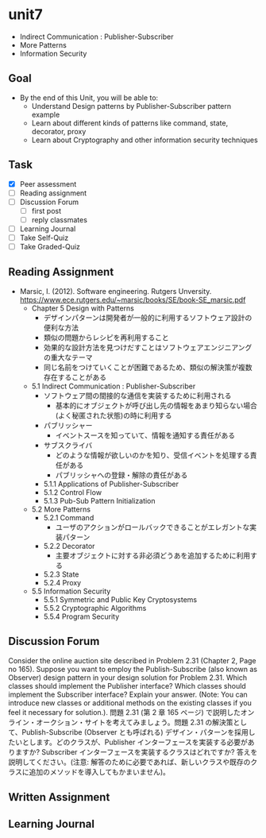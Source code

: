 # unit7

- Indirect Communication : Publisher-Subscriber
- More Patterns
- Information Security

## Goal

- By the end of this Unit, you will be able to:
  - Understand Design patterns by Publisher-Subscriber pattern example
  - Learn about different kinds of patterns like command, state, decorator, proxy
  - Learn about Cryptography and other information security techniques

## Task

- [x] Peer assessment
- [ ] Reading assignment
- [ ] Discussion Forum
  - [ ] first post
  - [ ] reply classmates
- [ ] Learning Journal
- [ ] Take Self-Quiz
- [ ] Take Graded-Quiz

## Reading Assignment

- Marsic, I. (2012). Software engineering. Rutgers Unversity. <https://www.ece.rutgers.edu/~marsic/books/SE/book-SE_marsic.pdf>
  - Chapter 5 Design with Patterns
    - デザインパターンは開発者が一般的に利用するソフトウェア設計の便利な方法
    - 類似の問題からレシピを再利用すること
    - 効果的な設計方法を見つけだすことはソフトウェアエンジニアングの重大なテーマ
    - 同じ名前をつけていくことが困難であるため、類似の解決策が複数存在することがある
  - 5.1 Indirect Communication : Publisher-Subscriber
    - ソフトウェア間の間接的な通信を実装するために利用される
      - 基本的にオブジェクトが呼び出し先の情報をあまり知らない場合(よく秘匿された状態)の時に利用する
    - パブリッシャー
      - イベントスースを知っていて、情報を通知する責任がある
    - サブスクライバ
      - どのような情報が欲しいのかを知り、受信イベントを処理する責任がある
      - パブリッシャへの登録・解除の責任がある
    - 5.1.1  Applications of Publisher-Subscriber
    - 5.1.2 Control Flow
    - 5.1.3  Pub-Sub Pattern Initialization
  - 5.2 More Patterns
    - 5.2.1  Command
      - ユーザのアクションがロールバックできることがエレガントな実装パターン
    - 5.2.2  Decorator
      - 主要オブジェクトに対する非必須どうあを追加するために利用する
    - 5.2.3  State
    - 5.2.4  Proxy
  - 5.5   Information Security
    - 5.5.1  Symmetric and Public Key Cryptosystems
    - 5.5.2  Cryptographic Algorithms
    - 5.5.4  Program Security

## Discussion Forum

Consider the online auction site described in Problem 2.31 (Chapter 2, Page no 165). Suppose you want to employ the Publish-Subscribe (also known as Observer) design pattern in your design solution for Problem 2.31. Which classes should implement the Publisher interface? Which classes should implement the Subscriber interface? Explain your answer. (Note: You can introduce new classes or additional methods on the existing classes if you feel it necessary for solution.).
問題 2.31 (第 2 章 165 ページ) で説明したオンライン・オークション・サイトを考えてみましょう。問題 2.31 の解決策として、Publish-Subscribe (Observer とも呼ばれる) デザイン・パターンを採用したいとします。どのクラスが、Publisher インターフェースを実装する必要がありますか? Subscriber インターフェースを実装するクラスはどれですか? 答えを説明してください。(注意: 解答のために必要であれば、新しいクラスや既存のクラスに追加のメソッドを導入してもかまいません)。

## Written Assignment

## Learning Journal
